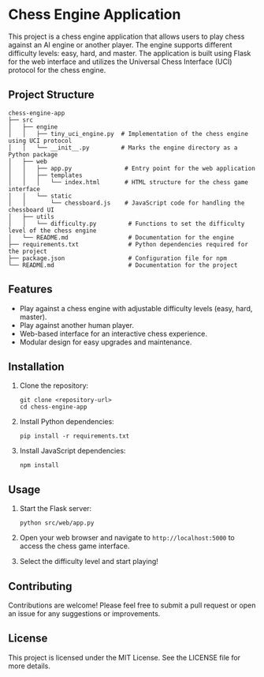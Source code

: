 # Chess Engine Application

This project is a chess engine application that allows users to play chess against an AI engine or another player. The engine supports different difficulty levels: easy, hard, and master. The application is built using Flask for the web interface and utilizes the Universal Chess Interface (UCI) protocol for the chess engine.

## Project Structure

```
chess-engine-app
├── src
│   ├── engine
│   │   ├── tiny_uci_engine.py  # Implementation of the chess engine using UCI protocol
│   │   └── __init__.py         # Marks the engine directory as a Python package
│   ├── web
│   │   ├── app.py               # Entry point for the web application
│   │   ├── templates
│   │   │   └── index.html       # HTML structure for the chess game interface
│   │   └── static
│   │       └── chessboard.js    # JavaScript code for handling the chessboard UI
│   ├── utils
│   │   └── difficulty.py         # Functions to set the difficulty level of the chess engine
│   └── README.md                 # Documentation for the engine
├── requirements.txt              # Python dependencies required for the project
├── package.json                  # Configuration file for npm
└── README.md                     # Documentation for the project
```

## Features

- Play against a chess engine with adjustable difficulty levels (easy, hard, master).
- Play against another human player.
- Web-based interface for an interactive chess experience.
- Modular design for easy upgrades and maintenance.

## Installation

1. Clone the repository:
   ```
   git clone <repository-url>
   cd chess-engine-app
   ```

2. Install Python dependencies:
   ```
   pip install -r requirements.txt
   ```

3. Install JavaScript dependencies:
   ```
   npm install
   ```

## Usage

1. Start the Flask server:
   ```
   python src/web/app.py
   ```

2. Open your web browser and navigate to `http://localhost:5000` to access the chess game interface.

3. Select the difficulty level and start playing!

## Contributing

Contributions are welcome! Please feel free to submit a pull request or open an issue for any suggestions or improvements.

## License

This project is licensed under the MIT License. See the LICENSE file for more details.